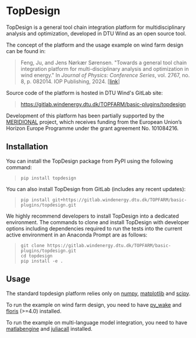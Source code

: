 # TopDesign

TopDesign is a general tool chain integration platform for multidisciplinary 
analysis and optimization, developed in DTU Wind as an open source tool.

The concept of the platform and the usage example on wind farm design can be 
found in:

> Feng, Ju, and Jens Nørkær Sørensen. "Towards a general tool chain integration 
platform for multi-disciplinary analysis and optimization in wind energy." In 
*Journal of Physics: Conference Series*, vol. 2767, no. 8, p. 082014. IOP 
Publishing, 2024.  [[link](https://iopscience.iop.org/article/10.1088/1742-6596/2767/8/082014/meta)]

Source code of the platform is hosted in DTU Wind's GitLab site: 
> https://gitlab.windenergy.dtu.dk/TOPFARM/basic-plugins/topdesign

Development of this platform has been partially supported by the [MERIDIONAL](
https://meridional.eu/) project, which receives funding from the European
Union’s Horizon Europe Programme under the grant agreement No. 101084216.

## Installation

You can install the TopDesign package from PyPI using the following command:

>```
> pip install topdesign
>```

You can also install TopDesign from GitLab (includes any recent updates):
>```
> pip install git+https://gitlab.windenergy.dtu.dk/TOPFARM/basic-plugins/topdesign.git
>```

We highly recommend developers to install TopDesign into a dedicated 
environment. The commands to clone and install TopDesign with developer options
including dependencies required to run the tests into the current active 
environment in an Anaconda Prompt are as follows:
>```
> git clone https://gitlab.windenergy.dtu.dk/TOPFARM/basic-plugins/topdesign.git
> cd topdesign
> pip install -e .
>```


## Usage
The standard topdesign platform relies only on [numpy](https://numpy.org/), 
[matplotlib](https://matplotlib.org/) and [scipy](https://scipy.org/). 

To run the example on wind farm design, you need to have 
[py_wake](
https://topfarm.pages.windenergy.dtu.dk/PyWake/) and [floris](
https://nrel.github.io/floris/installation.html) (>=4.0) installed.

To run the example on multi-language model integration, you need to have
[matlabengine](https://www.mathworks.com/help/matlab/matlab-engine-for-python.html) 
and [juliacall](https://juliapy.github.io/PythonCall.jl/stable/juliacall/) 
installed.